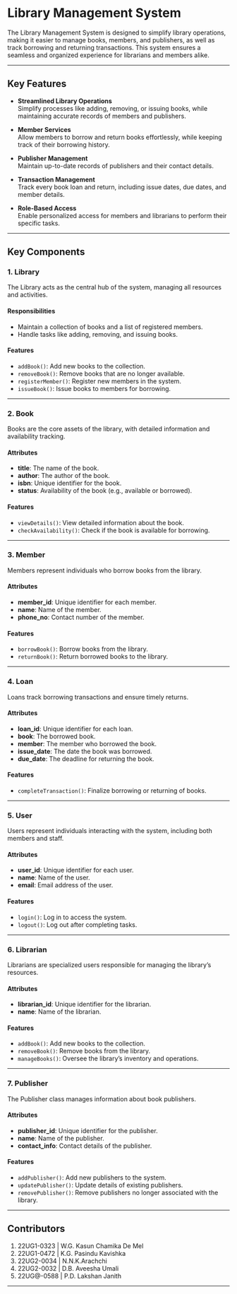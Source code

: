# Library Management System  

The Library Management System is designed to simplify library operations, making it easier to manage books, members, and publishers, as well as track borrowing and returning transactions. This system ensures a seamless and organized experience for librarians and members alike.  

---

## Key Features  

- **Streamlined Library Operations**  
  Simplify processes like adding, removing, or issuing books, while maintaining accurate records of members and publishers.  

- **Member Services**  
  Allow members to borrow and return books effortlessly, while keeping track of their borrowing history.  

- **Publisher Management**  
  Maintain up-to-date records of publishers and their contact details.  

- **Transaction Management**  
  Track every book loan and return, including issue dates, due dates, and member details.  

- **Role-Based Access**  
  Enable personalized access for members and librarians to perform their specific tasks.  

---

## Key Components  

### 1. Library  
The Library acts as the central hub of the system, managing all resources and activities.  

#### Responsibilities  
- Maintain a collection of books and a list of registered members.  
- Handle tasks like adding, removing, and issuing books.  

#### Features  
- `addBook()`: Add new books to the collection.  
- `removeBook()`: Remove books that are no longer available.  
- `registerMember()`: Register new members in the system.  
- `issueBook()`: Issue books to members for borrowing.  

---

### 2. Book  
Books are the core assets of the library, with detailed information and availability tracking.  

#### Attributes  
- **title**: The name of the book.  
- **author**: The author of the book.  
- **isbn**: Unique identifier for the book.  
- **status**: Availability of the book (e.g., available or borrowed).  

#### Features  
- `viewDetails()`: View detailed information about the book.  
- `checkAvailability()`: Check if the book is available for borrowing.  

---

### 3. Member  
Members represent individuals who borrow books from the library.  

#### Attributes  
- **member_id**: Unique identifier for each member.  
- **name**: Name of the member.  
- **phone_no**: Contact number of the member.  

#### Features  
- `borrowBook()`: Borrow books from the library.  
- `returnBook()`: Return borrowed books to the library.  

---

### 4. Loan  
Loans track borrowing transactions and ensure timely returns.  

#### Attributes  
- **loan_id**: Unique identifier for each loan.  
- **book**: The borrowed book.  
- **member**: The member who borrowed the book.  
- **issue_date**: The date the book was borrowed.  
- **due_date**: The deadline for returning the book.  

#### Features  
- `completeTransaction()`: Finalize borrowing or returning of books.  

---

### 5. User  
Users represent individuals interacting with the system, including both members and staff.  

#### Attributes  
- **user_id**: Unique identifier for each user.  
- **name**: Name of the user.  
- **email**: Email address of the user.  

#### Features  
- `login()`: Log in to access the system.  
- `logout()`: Log out after completing tasks.  

---

### 6. Librarian  
Librarians are specialized users responsible for managing the library’s resources.  

#### Attributes  
- **librarian_id**: Unique identifier for the librarian.  
- **name**: Name of the librarian.  

#### Features  
- `addBook()`: Add new books to the collection.  
- `removeBook()`: Remove books from the library.  
- `manageBooks()`: Oversee the library’s inventory and operations.  

---

### 7. Publisher  
The Publisher class manages information about book publishers.  

#### Attributes  
- **publisher_id**: Unique identifier for the publisher.  
- **name**: Name of the publisher.  
- **contact_info**: Contact details of the publisher.  

#### Features  
- `addPublisher()`: Add new publishers to the system.  
- `updatePublisher()`: Update details of existing publishers.  
- `removePublisher()`: Remove publishers no longer associated with the library.  

---

## Contributors  

1. 22UG1-0323 | W.G. Kasun Chamika De Mel
2. 22UG1-0472 | K.G. Pasindu Kavishka
3. 22UG2-0034 | N.N.K.Arachchi
4. 22UG2-0032 | D.B. Aveesha Umali
5. 22UG@-0588 | P.D. Lakshan Janith

---
